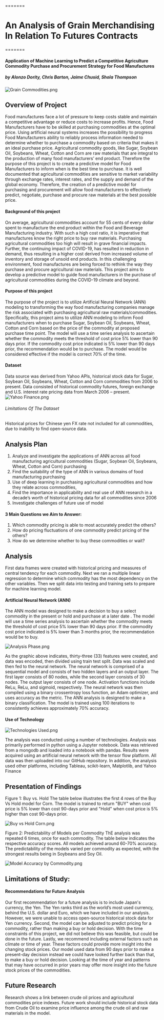 
=======

# An Analysis of Grain Merchandising In Relation To Futures Contracts
=======
#### Application of Machine Learning to Predict a Competitive Agriculture Commodity Purchase and Procurement Strategy for Food Manufactures
##### by Alonzo Dority, Chris Barton, Jaime Chusid, Shola Thompson

![Grain Commodities.png](https://github.com/sholathompson/https-github.com-alonzodority1-Group_Project/blob/550eb83b8236335d1ba9cd62392c8a9106767391/Grain%20Commodities.png)

## Overview of Project
Food manufactures face a lot of pressure to keep costs stable and maintain a competitive advantage or reduce costs to increase profits. Hence, Food Manufacturers have to be skilled at purchasing commodities at the optimal price. Using artificial neural systems increases the possibility to progress Food Manufacturers ability to reliably process information needed to determine whether to purchase a commodity based on criteria that makes it an ideal purchase price. Agricultural commodity goods, like Sugar, Soybean Oil, Soybeans, Wheat, Cotton and Corn are raw materials that are integral to the production of many food manufacturers’ end product. Therefore the purpose of this project is to create a predictive model for Food Manufacturers to inform when is the best time to purchase. It is well documented that agricultural commodities are sensitive to market variability through exchange rates, interest rates, and the supply and demand of the global economy. Therefore, the creation of a predictive model for purchasing and procurement will allow food manufacturers to effectively predict, negotiate, purchase and procure raw materials at the best possible price.

#### Background of this project
On average, agricultural commodities account for 55 cents of every dollar spent to manufacture the end product within the Food and Beverage Manufacturing industry. With such a high cost ratio, it is imperative that manufactures know the right price to buy raw materials. Purchasing agricultural commodities too high will result in grave financial impacts. 
Further, the continuing impact of COVID-19, has resulted in reduction in demand, thus resulting in a higher cost derived from increased volume of inventory and storage of unsold end products. In this challenging environment, food manufactures are being forced to rethink the way they purchase and procure agricultural  raw materials. 
This project aims to develop a predictive model to guide food manufacturers in the purchase of agricultural commodities during the COVID-19 climate and beyond.

#### Purpose of this project
The purpose of the project is to utilize Artificial Neural Network (ANN) modeling to transforming the way food manufacturing companies manage the risk associated with purchasing agricultural raw materials/commodities. 
Specifically, this project aims to utilize ANN modeling to inform Food manufacturers when to purchase Sugar, Soybean Oil, Soybeans, Wheat, Cotton and Corn based on the price of the commodity at proposed purchase time point. The model will use a time series analysis to ascertain whether the commodity meets the threshold of cost price 5% lower than 90 days prior. If the commodity cost price indicated is 5% lower than 90 days prior, the recommendation would be to purchase. The model would be considered effective if the model is correct 70% of the time.

#### Dataset
Data source was derived from Yahoo APIs, historical stock data for Sugar, Soybean Oil, Soybeans, Wheat, Cotton and Corn commodities from 2006 to present. Data consisted of historical commodity futures, foreign exchange and U.S. interest rate pricing data from March 2006 – present.
![Yahoo Finance.png](https://github.com/sholathompson/https-github.com-alonzodority1-Group_Project/blob/ebba517c2b38261a60c6cd0daa9c7d7681360493/Yahoo%20Finance.png)

###### Limitations Of The Dataset
Historical prices for Chinese yen FX rate not included for all commodities, due to inability to find open-source data.

## Analysis Plan
1. Analyze and investigate the applications of ANN across all food manufacturing agricultural commodities (Sugar, Soybean Oil, Soybeans, Wheat, Cotton and Corn) purchasing 
2. Find the suitability of the type of ANN in various domains of food manufacturing purchasing
3. Use of deep learning in purchasing agricultural commodities and how they relate across commodities, 
4. Find the importance in applicability and real use of ANN research in a decade’s worth of historical pricing data for all commodities since 2006 
5. Investigate challenges of future use of model
#### 3 Main Questions we Aim to Answer:
1. Which commodity pricing is able to most accurately predict the others?
2. How do pricing fluctuations of one commodity predict pricing of the others?
3. How do we determine whether to buy these commodities or wait?

## Analysis
First data frames were created with historical pricing and measures of central tendency for each commodity. Next we ran a  multiple linear regression to determine which commodity has the most dependency on the other variables. Then we split data into testing and training sets to prepare for machine learning model.
#### Artificial Neural Network (ANN)
The ANN model was designed to make a decision to buy a select commodity in the present or hold and purchase at a later date . The model will use a time series analysis to ascertain whether the commodity meets the threshold of cost price 5% lower than 90 days prior. If the commodity cost price indicated is 5% lower than 3 months prior, the recommendation would be to buy. 

![Analysis Phase.png](https://github.com/sholathompson/https-github.com-alonzodority1-Group_Project/blob/dd4840b0321ec4a2c86767cdc9f04f30e8ab0b73/Analysis%20Phase.png)

As the graphic above indicates, thirty-three (33) features were created, and data was encoded, then divided using train test split. Data was scaled and then fed to the neural network. The neural network is comprised of a sequential model and consists of two hidden layers and an output layer. The first layer consists of 80 nodes, while the second layer consists of 30 nodes. The output layer consists of one node. Activation functions include ReLu, ReLu, and sigmoid, respectively. The neural network was then compiled using a binary crossentropy loss function, an Adam optimizer, and uses accuracy as the metric. The ANN analysis is designed to make a binary classification. The model is trained using 100 iterations to consistently achieves approximately 70% accuracy. 

#### Use of Technology
![Technologies Used.png](https://github.com/sholathompson/https-github.com-alonzodority1-Group_Project/blob/2a744f2f8c5434d785b291e12876fae406042e0a/Technologies%20Used.png)

The analysis was conducted using a number of technologies. Analysis was primarily performed in python using a Jupyter notebook. Data was retrieved from a mongodb and loaded into a notebook with pandas. Results were acquired using an artificial neural network with the tensor flow platform. All data was then uploaded into our GitHub repository. In addition, the analysis used other platforms, including Tableau, scikit-learn, Matplotlib, and Yahoo Finance

## Presentation of Findings
Figure 1: Buy vs. Hold
The table below illustrates the first 4 rows of the Buy Vs Hold model for Corn. The model is trained to return "BUY" when cost price is 5% lower than cost 90-days prior and "Hold" when cost price is 5% higher than cost 90-days prior.

![Buy vs Hold Corn.png](https://github.com/sholathompson/https-github.com-alonzodority1-Group_Project/blob/553040d5d947e919f9babb642eb04bce2aa09b98/Buy%20vs%20Hold%20Corn.png)

Figure 2: Predictability of Models per Commodity
ThE analysis was repeated 6 times, once for each commodity. The table below indicates the respective accuracy scores. All models achieved around 60-70% accuracy. The predictability of the models varied per commodity as expected, with the strongest results being in Soybeans and Soy Oil.

![Model Accuracy by Commodity.png](https://github.com/sholathompson/https-github.com-alonzodority1-Group_Project/blob/553040d5d947e919f9babb642eb04bce2aa09b98/Model%20Accuracy%20by%20Commodity.png)

## Limitations of Study: 

#### Recommendations for Future Analysis
Our first recommendation for a future analysis is to include Japan's currency, the Yen. The Yen ranks third as the world’s most used currency, behind the U.S. dollar and Euro, which we have included in our analysis. However, we were unable to access open-source historical stock data for Yen currency.
Second, the model can be adjusted to predict pricing for a commodity, rather than making a buy or hold decision. With the time constraints of this project, we did not believe this was feasible, but could be done in the future.
Lastly, we recommend including external factors such as climate or time of year. These factors could provide more insight into the changing stock prices. Our model used data from 90 days prior to make a present-day decision instead we could have looked further back than that, to make a buy or hold decision. Looking at the time of year and patterns that may have occurred in prior years may offer more insight into the future stock prices of the commodities.

## Future Research
Research shows a link between crude oil prices and agricultural commodities price indexes.  Future work should include historical stock data from Crude Oil to examine price influence among the crude oil and raw materials in the model. 



